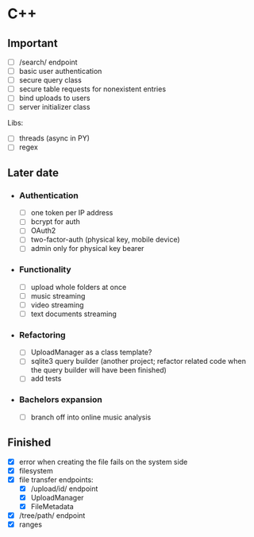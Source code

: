 # C++

## Important

- [ ] /search/ endpoint
- [ ] basic user authentication
- [ ] secure query class
- [ ] secure table requests for nonexistent entries
- [ ] bind uploads to users
- [ ] server initializer class

Libs:
- [ ] threads (async in PY)
- [ ] regex

## Later date
- ### Authentication
	- [ ] one token per IP address
	- [ ] bcrypt for auth
	- [ ] OAuth2
	- [ ] two-factor-auth (physical key, mobile device)
	- [ ] admin only for physical key bearer

- ### Functionality
	- [ ] upload whole folders at once
	- [ ] music streaming
	- [ ] video streaming
	- [ ] text documents streaming

- ### Refactoring
	- [ ] UploadManager as a class template?
	- [ ] sqlite3 query builder (another project; refactor related code when the query builder will have been finished)
	- [ ] add tests

- ### Bachelors expansion
	- [ ] branch off into online music analysis

## Finished

- [x] error when creating the file fails on the system side
- [x] filesystem
- [x] file transfer endpoints:
	- [x] /upload/id/ endpoint
	- [x] UploadManager
	- [x] FileMetadata

- [x] /tree/path/ endpoint
- [x] ranges
